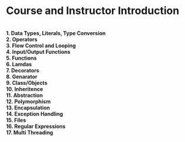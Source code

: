 <h1>Course and Instructor Introduction</h1>
<br>
<b>1. Data Types, Literals, Type Conversion</b><br>
<b>2. Operators</b><br>
<b>3. Flow Control and Looping</b><br>
<b>4. Input/Output Functions</b><br>
<b>5. Functions</b><br>
<b>6. Lamdas</b><br>
<b>7. Decorators</b><br>
<b>8. Genarator</b><br>
<b>9. Class/Objects</b><br>
<b>10. Inheritence</b><br>
<b>11. Abstraction</b><br>
<b>12. Polymorphism</b><br>
<b>13. Encapsulation</b><br>
<b>14. Exception Handling</b><br>
<b>15. Files</b><br>
<b>16. Regular Expressions</b><br>
<b>17. Multi Threading</b><br>
